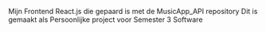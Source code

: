 Mijn Frontend React.js die gepaard is met de MusicApp_API repository
Dit is gemaakt als Persoonlijke project voor Semester 3 Software 
